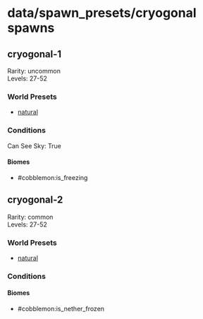 # data/spawn_presets/cryogonal spawns  
  
## cryogonal-1  
Rarity: uncommon  
Levels: 27-52  
  
### World Presets  
* [natural](/data/spawn_data/natural.md)  
  
### Conditions  
Can See Sky: True  
  
#### Biomes  
  * #cobblemon:is_freezing
  
  
## cryogonal-2  
Rarity: common  
Levels: 27-52  
  
### World Presets  
* [natural](/data/spawn_data/natural.md)  
  
### Conditions  
  
#### Biomes  
  * #cobblemon:is_nether_frozen
  

